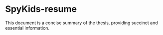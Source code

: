 # SpyKids-resume
This document is a concise summary of the thesis, providing succinct and essential information.
